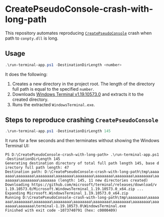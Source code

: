 # CreatePseudoConsole-crash-with-long-path

This repository automates reproducing [`CreatePseudoConsole`](https://learn.microsoft.com/en-us/windows/console/createpseudoconsole) crash when path to `conpty.dll` is long.

## Usage
```powershell
.\run-terminal-app.ps1 -DestinationDirLength <number>
```
It does the following:
1. Creates a new directory in the project root. The length of the directory full path is equal to the specified `number`.
2. Downloads [Windows Terminal v1.19.10573.0](https://github.com/microsoft/terminal/releases/tag/v1.19.10573.0) and extracts it to the created directory.
3. Runs the extracted `WindowsTerminal.exe`.


## Steps to reproduce crashing `CreatePseudoConsole`

```powershell
.\run-terminal-app.ps1 -DestinationDirLength 145
```

It runs for a few seconds and then terminates without showing the Windows Terminal UI:
<style>
  code {
    white-space : pre-wrap !important;
    word-break: break-all;
  }
</style>
```text
PS D:\CreatePseudoConsole-crash-with-long-path> .\run-terminal-app.ps1 -DestinationDirLength 145
Generating destination directory of total full path length 145, base directory full path length: 47
Destination path: D:\CreatePseudoConsole-crash-with-long-path\tmp\aaaaaaaa\aaaaaaaa\aaaaaaaa\aaaaaaaa\aaaaaaaa\aaaaaaaa\aaaaaaaa\aaaaaaaa\aaaaaaaa\aaaaaaaa\aaaaaaa (length: 145, 11 new directories created)
Downloading https://github.com/microsoft/terminal/releases/download/v1.19.10573.0/Microsoft.WindowsTerminal_1.19.10573.0_x64.zip ...
Expanding Microsoft.WindowsTerminal_1.19.10573.0_x64.zip
Running D:\CreatePseudoConsole-crash-with-long-path\tmp\aaaaaaaa\aaaaaaaa\aaaaaaaa\aaaaaaaa\aaaaaaaa\aaaaaaaa\aaaaaaaa\aaaaaaaa\aaaaaaaa\aaaaaaaa\aaaaaaa\terminal-1.19.10573.0\WindowsTerminal.exe
Finished with exit code -1073740791 (hex: c0000409)
```
